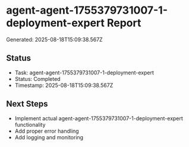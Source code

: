 # agent-agent-1755379731007-1-deployment-expert Report

Generated: 2025-08-18T15:09:38.567Z

## Status
- Task: agent-agent-1755379731007-1-deployment-expert
- Status: Completed
- Timestamp: 2025-08-18T15:09:38.567Z

## Next Steps
- Implement actual agent-agent-1755379731007-1-deployment-expert functionality
- Add proper error handling
- Add logging and monitoring
